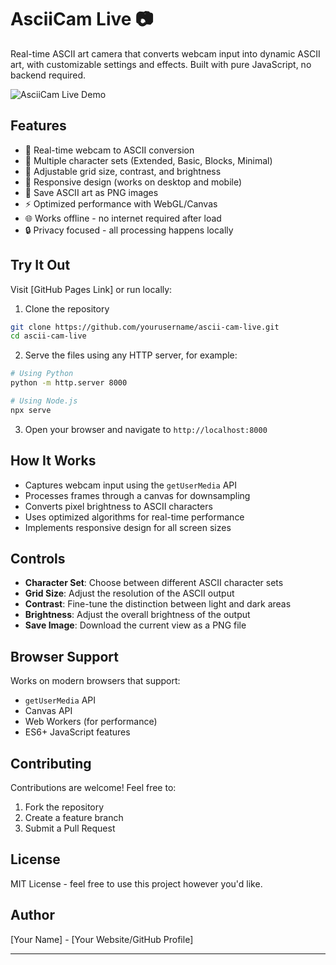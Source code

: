 # AsciiCam Live 📷

Real-time ASCII art camera that converts webcam input into dynamic ASCII art, with customizable settings and effects. Built with pure JavaScript, no backend required.

![AsciiCam Live Demo](./demo.gif)

## Features

- 🎥 Real-time webcam to ASCII conversion
- 🎨 Multiple character sets (Extended, Basic, Blocks, Minimal)
- 🔧 Adjustable grid size, contrast, and brightness
- 📱 Responsive design (works on desktop and mobile)
- 💾 Save ASCII art as PNG images
- ⚡ Optimized performance with WebGL/Canvas
- 🌐 Works offline - no internet required after load
- 🔒 Privacy focused - all processing happens locally

## Try It Out

Visit [GitHub Pages Link] or run locally:

1. Clone the repository
```bash
git clone https://github.com/yourusername/ascii-cam-live.git
cd ascii-cam-live
```

2. Serve the files using any HTTP server, for example:
```bash
# Using Python
python -m http.server 8000

# Using Node.js
npx serve
```

3. Open your browser and navigate to `http://localhost:8000`

## How It Works

- Captures webcam input using the `getUserMedia` API
- Processes frames through a canvas for downsampling
- Converts pixel brightness to ASCII characters
- Uses optimized algorithms for real-time performance
- Implements responsive design for all screen sizes

## Controls

- **Character Set**: Choose between different ASCII character sets
- **Grid Size**: Adjust the resolution of the ASCII output
- **Contrast**: Fine-tune the distinction between light and dark areas
- **Brightness**: Adjust the overall brightness of the output
- **Save Image**: Download the current view as a PNG file

## Browser Support

Works on modern browsers that support:
- `getUserMedia` API
- Canvas API
- Web Workers (for performance)
- ES6+ JavaScript features

## Contributing

Contributions are welcome! Feel free to:
1. Fork the repository
2. Create a feature branch
3. Submit a Pull Request

## License

MIT License - feel free to use this project however you'd like.

## Author

[Your Name] - [Your Website/GitHub Profile]

---
